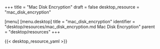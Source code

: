 +++
title = "Mac Disk Encryption"
draft = false
desktop_resource = "mac_disk_encryption"

[menu]
  [menu.desktop]
    title = "mac_disk_encryption"
    identifier = "desktop/resources/mac_disk_encryption.md Mac Disk Encryption"
    parent = "desktop/resources"
+++

{{< desktop_resource_yaml >}}
